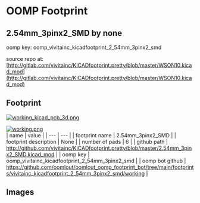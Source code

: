 # OOMP Footprint  
## 2.54mm_3pinx2_SMD  by none  
  
oomp key: oomp_vivitainc_kicadfootprint_2_54mm_3pinx2_smd  
  
source repo at: [http://gitlab.com/vivitainc/KiCADfootprint.pretty/blob/master/WSON10.kicad_mod](http://gitlab.com/vivitainc/KiCADfootprint.pretty/blob/master/WSON10.kicad_mod)  
## Footprint  
  
[![working_kicad_pcb_3d.png](working_kicad_pcb_3d_600.png)](working_kicad_pcb_3d.png)  
  
[![working.png](working_600.png)](working.png)  
| name | value | 
| --- | --- | 
| footprint name | 2.54mm_3pinx2_SMD | 
| footprint description | None | 
| number of pads | 6 | 
| github path | http://github.com/vivitainc/KiCADfootprint.pretty/blob/master/2.54mm_3pinx2_SMD.kicad_mod | 
| oomp key | oomp_vivitainc_kicadfootprint_2_54mm_3pinx2_smd | 
| oomp bot github | https://github.com/oomlout/oomlout_oomp_footprint_bot/tree/main/footprints/vivitainc_kicadfootprint_2_54mm_3pinx2_smd/working | 
## Images  
